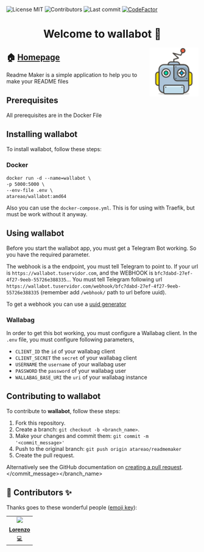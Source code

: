 
<!-- start project-info -->
<!--
project_title: wallabot
github_project: https://github.com/atareao/wallabot
license: MIT
icon: /datos/Sync/Programacion/docker/wallabot/wallabot.svg
homepage: https://www.atareao.es/aplicacion/wallabot
license-badge: True
contributors-badge: True
lastcommit-badge: True
codefactor-badge: True
--->

<!-- end project-info -->

<!-- start badges -->

![License MIT](https://img.shields.io/badge/license-MIT-green)
![Contributors](https://img.shields.io/github/contributors-anon/atareao/wallabot)
![Last commit](https://img.shields.io/github/last-commit/atareao/wallabot)
[![CodeFactor](https://www.codefactor.io/repository/github/atareao/wallabot/badge/master)](https://www.codefactor.io/repository/github/atareao/wallabot/overview/master)
<!-- end badges -->

<!-- start description -->
<h1 align="center">Welcome to <span id="project_title">wallabot</span> 👋</h1>
<p>
<a href="https://www.atareao.es/aplicacion/wallabot" id="homepage" rel="nofollow">
<img align="right" height="128" id="icon" src="wallabot.svg" width="128"/>
</a>
</p>
<h2>🏠 <a href="https://www.atareao.es/aplicacion/wallabot" id="homepage">Homepage</a></h2>
<p>Readme Maker is a simple application to help you to make your README files</p>

<!-- end description -->

<!-- start prerequisites -->
## Prerequisites

All prerequisites are in the Docker File

<!-- end prerequisites -->

<!-- start installing -->
## Installing <span id="project_title">wallabot</span>

To install <span id="project_title">wallabot</span>, follow these steps:

### Docker

```
docker run -d --name=wallabot \
-p 5000:5000 \
--env-file .env \
atareao/wallabot:amd64
```

Also you can use the `docker-compose.yml`. This is for using with Traefik, but must be work without it anyway.


<!-- end installing -->

<!-- start using -->
## Using <span id="project_title">wallabot</span>

Before you start the wallabot app, you must get a Telegram Bot working. So you  have the required parameter.


The webhook is a the endpoint, you must tell Telegram to point to. If your url is `https://wallabot.tuservidor.com`, and the WEBHOOK is `bfc7dabd-27ef-4f27-9eeb-55726e388335`... You must tell Telegram following url `https://wallabot.tuservidor.com/webhook/bfc7dabd-27ef-4f27-9eeb-55726e388335` (remember add `/webhook/` path to url before uuid).

To get a webhook you can use a [uuid generator](https://www.uuidgenerator.net/)

### Wallabag

In order to get this bot working, you must configure a Wallabag client. In the `.env` file, you must configure following parameters,

* `CLIENT_ID` the `id` of your wallabag client
* `CLIENT_SECRET` the `secret` of your wallabag client
* `USERNAME` the `username` of your wallabag user
* `PASSWORD` the `password` of your wallabag user
* `WALLABAG_BASE_URI` the `uri` of your wallabag instance

<!-- end using -->

<!-- start contributing -->
## Contributing to <span id="project_title">wallabot</span>

To contribute to **<span id="project_title">wallabot</span>**, follow these steps:

1. Fork this repository.
2. Create a branch: `git checkout -b <branch_name>`.
3. Make your changes and commit them: `git commit -m '<commit_message>'`
4. Push to the original branch: `git push origin atareao/readmemaker`
5. Create the pull request.

Alternatively see the GitHub documentation on [creating a pull request](https://help.github.com/en/github/collaborating-with-issues-and-pull-requests/creating-a-pull-request).
</commit_message></branch_name>

<!-- end contributing -->

<!-- start contributors -->
## 👤 Contributors ✨

Thanks goes to these wonderful people ([emoji key](https://allcontributors.org/docs/en/emoji-key)):




<!-- end contributors -->

<!-- start table-contributors -->

<table id="contributors">
	<tr id="info_avatar">
		<td id="atareao" align="center">
			<a href="https://github.com/atareao">
				<img src="https://avatars3.githubusercontent.com/u/298055?v=4" width="100px"/>
			</a>
		</td>
	</tr>
	<tr id="info_name">
		<td id="atareao" align="center">
			<a href="https://github.com/atareao">
				<strong>Lorenzo</strong>
			</a>
		</td>
	</tr>
	<tr id="info_commit">
		<td id="atareao" align="center">
			<a href="/commits?author=atareao">
				<span id="role">💻</span>
			</a>
		</td>
	</tr>
</table>
<!-- end table-contributors -->
